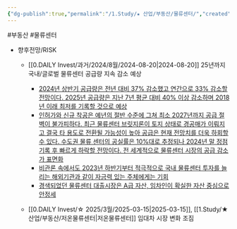 ```yaml
---
{"dg-publish":true,"permalink":"/1.Study/★ 산업/부동산/물류센터/","created":"2024-08-20T15:18:49.802+09:00","updated":"2025-06-03T20:07:20.913+09:00"}
---
```


#부동산 #물류센터


- 향후전망/RISK
	- [[0.DAILY Invest/과거/2024/8월/2024-08-20\|2024-08-20]] 25년까지 국내/글로벌 물류센터 공급량 지속 감소 예상
		- [2024년 상반기 공급량은 전년 대비 37% 감소했고 연간으로 33% 감소할 전망이다. 2025년 공급량은 지난 7년 평균 대비 40% 이상 감소하며 2018년 이래 최저를 기록할 것으로 예상](8.19_물류센터%20Quarterly%20review%20NPL%20시장%20개화.pdf#page=1&selection=120,2,173,2&color=yellow)
		- [인허가와 신규 착공은 예년의 절반 수준에 그쳐 최소 2027년까지 공급 절벽이 불가피하다. 최근 물류센터 브릿지론이 토지 상태로 경공매가 이뤄지고 결국 타 용도로 전환될 가능성이 높아 공급은 현재 전망치를 더욱 하회할 수 있다. 수도권 물류 센터의 공실률은 10%대로 추정되나 2024년 말 정점 기록 후 빠르게 하락할 전망이다. 전 세계적으로 물류센터 시장의 공급 감소가 표면화](8.19_물류센터%20Quarterly%20review%20NPL%20시장%20개화.pdf#page=1&selection=176,0,286,3&color=yellow)
		- [비관론 속에서도 2023년 하반기부터 적극적으로 국내 물류센터 투자를 늘리는 해외기관과 같이 자금력 있는 주체에게는 기회](8.19_물류센터%20Quarterly%20review%20NPL%20시장%20개화.pdf#page=1&selection=656,0,685,2&color=yellow)
		- [경색되었던 물류센터 대출시장은 A급 자산, 임차인이 확실한 자산 중심으로 안정세](8.19_물류센터%20Quarterly%20review%20NPL%20시장%20개화.pdf#page=1&selection=748,0,771,3&color=yellow)
		  
	- [[0.DAILY Invest/☆ 2025/3월/2025-03-15\|2025-03-15]], [[1.Study/★ 산업/부동산/저온물류센터\|저온물류센터]] 임대차 시장 변화 조짐
